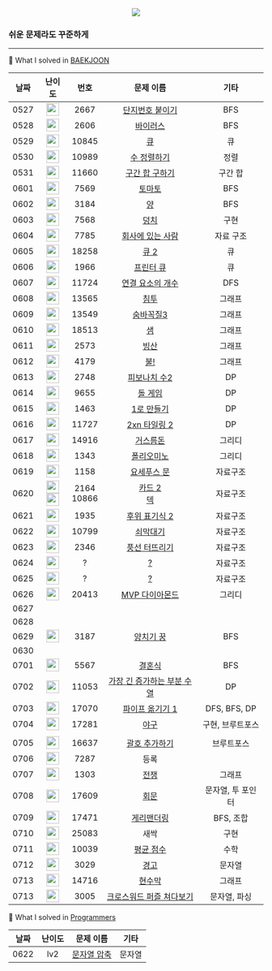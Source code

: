 <p align="center">
	<a href="https://solved.ac/oscar1575"><img src="http://mazassumnida.wtf/api/mini/generate_badge?boj=oscar1575" /></a>
</p>

### 쉬운 문제라도 꾸준하게

---

📗 What I solved in [BAEKJOON](https://www.acmicpc.net)

| 날짜 |                             난이도                             |                              번호                              |                      문제 이름                      |                         기타                                  |
| :----: | :----------------------------------------------------------: | :----------------------------------------------------------: | :-----------------------------------------------------: | :----------------------------------------------------------: |
| 0527 | <img height="25px" width="25px" src="https://static.solved.ac/tier_small/10.svg"/> | 2667 | [단지번호 붙이기](https://www.acmicpc.net/problem/2667) | BFS |
| 0528 | <img height="25px" width="25px" src="https://static.solved.ac/tier_small/8.svg"/> | 2606 | [바이러스](https://www.acmicpc.net/problem/2606) | BFS |
| 0529 | <img height="25px" width="25px" src="https://static.solved.ac/tier_small/7.svg"/> | 10845 | [큐](https://www.acmicpc.net/problem/10845) | 큐 |
| 0530 | <img height="25px" width="25px" src="https://static.solved.ac/tier_small/6.svg"/> | 10989 | [수 정렬하기](https://www.acmicpc.net/problem/10989) | 정렬 |
| 0531 | <img height="25px" width="25px" src="https://static.solved.ac/tier_small/10.svg"/> | 11660 | [구간 합 구하기](https://www.acmicpc.net/problem/11660) | 구간 합 |
| 0601 | <img height="25px" width="25px" src="https://static.solved.ac/tier_small/11.svg"/> | 7569 | [토마토](https://www.acmicpc.net/problem/7569) | BFS |
| 0602 | <img height="25px" width="25px" src="https://static.solved.ac/tier_small/9.svg"/> | 3184 | [양](https://www.acmicpc.net/problem/3184) | BFS |
| 0603 | <img height="25px" width="25px" src="https://static.solved.ac/tier_small/6.svg"/> | 7568 | [덩치](https://www.acmicpc.net/problem/7568) | 구현 |
| 0604 | <img height="25px" width="25px" src="https://static.solved.ac/tier_small/6.svg"/> | 7785 | [회사에 있는 사람](https://www.acmicpc.net/problem/7785) | 자료 구조 |
| 0605 | <img height="25px" width="25px" src="https://static.solved.ac/tier_small/7.svg"/> | 18258 | [큐 2](https://www.acmicpc.net/problem/18258) | 큐 |
| 0606 | <img height="25px" width="25px" src="https://static.solved.ac/tier_small/8.svg"/> | 1966 | [프린터 큐](https://www.acmicpc.net/problem/1966) | 큐 |
| 0607 | <img height="25px" width="25px" src="https://static.solved.ac/tier_small/9.svg"/> | 11724 | [연결 요소의 개수](https://www.acmicpc.net/problem/11724) | DFS |
| 0608 | <img height="25px" width="25px" src="https://static.solved.ac/tier_small/9.svg"/> | 13565 | [침투](https://www.acmicpc.net/problem/13565) | 그래프 |
| 0609 | <img height="25px" width="25px" src="https://static.solved.ac/tier_small/11.svg"/> | 13549 | [숨바꼭질3](https://www.acmicpc.net/problem/13549) | 그래프 |
| 0610 | <img height="25px" width="25px" src="https://static.solved.ac/tier_small/12.svg"/> | 18513 | [샘](https://www.acmicpc.net/problem/18513) | 그래프 |
| 0611 | <img height="25px" width="25px" src="https://static.solved.ac/tier_small/12.svg"/> | 2573 | [빙산](https://www.acmicpc.net/problem/2573) | 그래프 |
| 0612 | <img height="25px" width="25px" src="https://static.solved.ac/tier_small/12.svg"/> | 4179 | [불!](https://www.acmicpc.net/problem/4179) | 그래프 |
| 0613 | <img height="25px" width="25px" src="https://static.solved.ac/tier_small/5.svg"/> | 2748 | [피보나치 수2](https://www.acmicpc.net/problem/2748) | DP |
| 0614 | <img height="25px" width="25px" src="https://static.solved.ac/tier_small/6.svg"/> | 9655 | [돌 게임](https://www.acmicpc.net/problem/9655) | DP |
| 0615 | <img height="25px" width="25px" src="https://static.solved.ac/tier_small/8.svg"/> | 1463 | [1로 만들기](https://www.acmicpc.net/problem/1463) | DP |
| 0616 | <img height="25px" width="25px" src="https://static.solved.ac/tier_small/8.svg"/> | 11727 | [2xn 타일링 2](https://www.acmicpc.net/problem/11727) | DP |
| 0617 | <img height="25px" width="25px" src="https://static.solved.ac/tier_small/6.svg"/> | 14916 | [거스름돈](https://www.acmicpc.net/problem/14916) | 그리디 |
| 0618 | <img height="25px" width="25px" src="https://static.solved.ac/tier_small/6.svg"/> | 1343 | [폴리오미노](https://www.acmicpc.net/problem/1343) | 그리디 |
| 0619 | <img height="25px" width="25px" src="https://static.solved.ac/tier_small/7.svg"/> | 1158 | [요세푸스 문](https://www.acmicpc.net/problem/1158) | 자료구조 |
| 0620 | <img height="25px" width="25px" src="https://static.solved.ac/tier_small/7.svg"/><br /><img height="25px" width="25px" src="https://static.solved.ac/tier_small/7.svg"/> | 2164<br />10866 | [카드 2](https://www.acmicpc.net/problem/2164) <br />[덱](https://www.acmicpc.net/problem/10866) | 자료구조 |
| 0621 | <img height="25px" width="25px" src="https://static.solved.ac/tier_small/8.svg"/> | 1935 | [후위 표기식 2](https://www.acmicpc.net/problem/1935) | 자료구조 |
| 0622 | <img height="25px" width="25px" src="https://static.solved.ac/tier_small/8.svg"/> | 10799 | [쇠막대기](https://www.acmicpc.net/problem/10799) | 자료구조 |
| 0623 | <img height="25px" width="25px" src="https://static.solved.ac/tier_small/8.svg"/> | 2346 | [풍선 터뜨리기](https://www.acmicpc.net/problem/2346) | 자료구조 |
| 0624 | <img height="25px" width="25px" src="https://static.solved.ac/tier_small/1.svg"/> | ? | [?](https://www.acmicpc.net/problem/2346) | 자료구조 |
| 0625 | <img height="25px" width="25px" src="https://static.solved.ac/tier_small/1.svg"/> | ? | [?](https://www.acmicpc.net/problem/2346) | 자료구조 |
| 0626 | <img height="25px" width="25px" src="https://static.solved.ac/tier_small/9.svg"/> | 20413 | [MVP 다이아몬드](https://www.acmicpc.net/problem/20413) | 그리디 |
| 0627 |  |  |  |  |
| 0628 |  |  |  |  |
| 0629 | <img height="25px" width="25px" src="https://static.solved.ac/tier_small/9.svg"/> | 3187 | [양치기 꿍](https://www.acmicpc.net/problem/3187) | BFS |
| 0630 |  |  |  |  |
| 0701 | <img height="25px" width="25px" src="https://static.solved.ac/tier_small/9.svg"/> | 5567 | [결혼식](https://www.acmicpc.net/problem/5567) | BFS |
| 0702 | <img height="25px" width="25px" src="https://static.solved.ac/tier_small/9.svg"/> | 11053 | [가장 긴 증가하는 부분 수열](https://www.acmicpc.net/problem/11053) | DP |
| 0703 | <img height="25px" width="25px" src="https://static.solved.ac/tier_small/11.svg"/> | 17070 | [파이프 옮기기 1](https://www.acmicpc.net/problem/17070) | DFS, BFS, DP |
| 0704 | <img height="25px" width="25px" src="https://static.solved.ac/tier_small/12.svg"/> | 17281 | [야구](https://www.acmicpc.net/problem/17281) | 구현, 브루트포스 |
|      |                                                              |                 |                                                              ||
| 0705 | <img height="25px" width="25px" src="https://static.solved.ac/tier_small/12.svg"/> | 16637 | [괄호 추가하기](https://www.acmicpc.net/problem/16637) | 브루트포스 |
| 0706 | <img height="25px" width="25px" src="https://static.solved.ac/tier_small/1.svg"/> | 7287 | 등록 |   |
| 0707 | <img height="25px" width="25px" src="https://static.solved.ac/tier_small/10.svg"/> | 1303 | [전쟁](https://www.acmicpc.net/problem/1303) | 그래프 |
|0708|<img height="25px" width="25px" src="https://static.solved.ac/tier_small/10.svg"/>|17609|[회문](https://www.acmicpc.net/problem/17609)|문자열, 투 포인터|
| 0709 | <img height="25px" width="25px" src="https://static.solved.ac/tier_small/12.svg"/> | 17471 | [게리맨더링](https://www.acmicpc.net/problem/17471) | BFS, 조합 |
| 0710 | <img height="25px" width="25px" src="https://static.solved.ac/tier_small/1.svg"/> | 25083 |                             새싹                             | 구현 |
| 0711 | <img height="25px" width="25px" src="https://static.solved.ac/tier_small/2.svg"/> | 10039 | [평균 점수](https://www.acmicpc.net/problem/10039) | 수학 |
| 0712 | <img height="25px" width="25px" src="https://static.solved.ac/tier_small/3.svg"/> | 3029 | [경고](https://www.acmicpc.net/problem/3029) | 문자열 |
| 0713 | <img height="25px" width="25px" src="https://static.solved.ac/tier_small/10.svg"/> | 14716 | [현수막](https://www.acmicpc.net/problem/14716) | 그래프 |
| 0713 | <img height="25px" width="25px" src="https://static.solved.ac/tier_small/9.svg"/> | 3005 | [크로스워드 퍼즐 쳐다보기](https://www.acmicpc.net/problem/3005) | 문자열, 파싱 |




📗 What I solved in [Programmers](https://programmers.co.kr/learn/challenges?tab=all_challenges)

| 날짜 | 난이도 |                          문제 이름                           |  기타  |
| :--: | :----: | :----------------------------------------------------------: | :----: |
| 0622 |  lv2   | [문자열 압축](https://programmers.co.kr/learn/courses/30/lessons/60057) | 문자열 |

